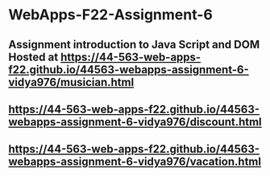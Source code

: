 # WebApps-F22-Assignment-6
Assignment introduction to Java Script and DOM
Hosted at
<https://44-563-web-apps-f22.github.io/44563-webapps-assignment-6-vidya976/musician.html>
--
<https://44-563-web-apps-f22.github.io/44563-webapps-assignment-6-vidya976/discount.html>
--

<https://44-563-web-apps-f22.github.io/44563-webapps-assignment-6-vidya976/vacation.html>
--